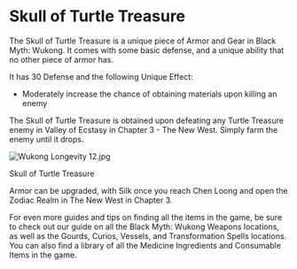 # Skull of Turtle Treasure

The Skull of Turtle Treasure is a unique piece of Armor and Gear in Black Myth: Wukong. It comes with some basic defense, and a unique ability that no other piece of armor has. 

It has 30 Defense and the following Unique Effect: 

  * Moderately increase the chance of obtaining materials upon killing an enemy

The Skull of Turtle Treasure is obtained upon defeating any Turtle Treasure enemy in Valley of Ecstasy in Chapter 3 - The New West. Simply farm the enemy until it drops. 

![Wukong Longevity 12.jpg](https://oyster.ignimgs.com/mediawiki/apis.ign.com/black-myth-wukong/4/4f/Wukong_Longevity_12.jpg)

Skull of Turtle Treasure

Armor can be upgraded, with Silk once you reach Chen Loong and open the Zodiac Realm in The New West in Chapter 3. 

For even more guides and tips on finding all the items in the game, be sure to check out our guide on all the Black Myth: Wukong Weapons locations, as well as the Gourds, Curios, Vessels, and Transformation Spells locations. You can also find a library of all the Medicine Ingredients and Consumable Items in the game.